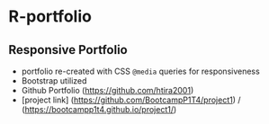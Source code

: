 # R-portfolio
## Responsive Portfolio

* portfolio re-created with CSS `@media` queries for responsiveness
* Bootstrap utilized
* Github Portfolio (https://github.com/htira2001)
* [project link] (https://github.com/BootcampP1T4/project1) / (https://bootcampp1t4.github.io/project1/)
